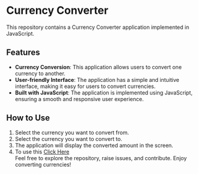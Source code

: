 # Currency Converter

This repository contains a Currency Converter application implemented in JavaScript.

## Features
- **Currency Conversion**: This application allows users to convert one currency to another.
- **User-friendly Interface**: The application has a simple and intuitive interface, making it easy for users to convert currencies.
- **Built with JavaScript**: The application is implemented using JavaScript, ensuring a smooth and responsive user experience.

## How to Use
1. Select the currency you want to convert from.
2. Select the currency you want to convert to.
3. The application will display the converted amount in the screen.
4. To use this <a href="https://danielhashmi.github.io/Currency-Converter/">Click Here</a><br>
Feel free to explore the repository, raise issues, and contribute. Enjoy converting currencies!
